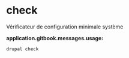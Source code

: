 # check
Vérificateur de configuration minimale système

**application.gitbook.messages.usage:**
```
drupal check
```
